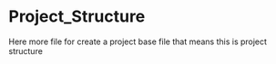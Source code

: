 # Project_Structure
Here more file for create a project base file that means this is project structure
